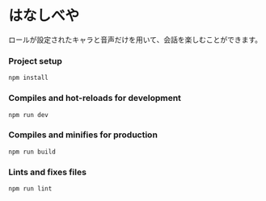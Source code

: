 # はなしべや

ロールが設定されたキャラと音声だけを用いて、会話を楽しむことができます。

### Project setup
```
npm install
```

### Compiles and hot-reloads for development
```
npm run dev
```

### Compiles and minifies for production
```
npm run build
```

### Lints and fixes files
```
npm run lint
```